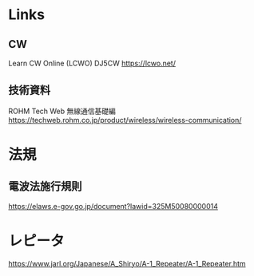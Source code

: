 # Links
## CW
Learn CW Online (LCWO) DJ5CW
https://lcwo.net/

## 技術資料
ROHM Tech Web 無線通信基礎編
https://techweb.rohm.co.jp/product/wireless/wireless-communication/

# 法規
## 電波法施行規則
https://elaws.e-gov.go.jp/document?lawid=325M50080000014

# レピータ
https://www.jarl.org/Japanese/A_Shiryo/A-1_Repeater/A-1_Repeater.htm

